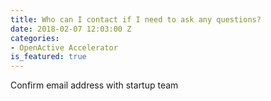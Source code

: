 ```yaml
---
title: Who can I contact if I need to ask any questions?
date: 2018-02-07 12:03:00 Z
categories:
- OpenActive Accelerator
is_featured: true
---
```


Confirm email address with startup team